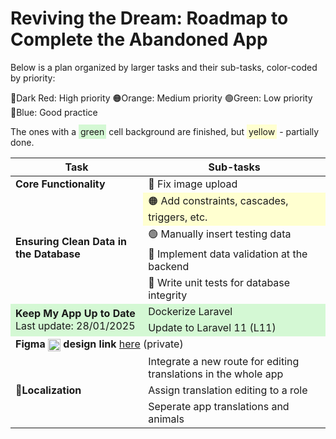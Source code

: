 # Reviving the Dream: Roadmap to Complete the Abandoned App
Below is a plan organized by larger tasks and their sub-tasks, color-coded by priority:

🔴Dark Red: High priority
🟠Orange: Medium priority
🟢Green: Low priority
🔵Blue: Good practice
<!-- `Almost like a traffic light 😊` -->

<p>The ones with a <span style="background-color: #d4f8d4; padding: 3px;">green</span> cell background are finished, but <span style="background-color:rgb(255, 255, 208); padding: 3px;">yellow</span> - partially done.</p>

<table>
  <thead>
    <tr>
      <th>Task</th>
      <th>Sub-tasks</th>
    </tr>
  </thead>
  <tbody>
    <tr>
      <td><strong>Core Functionality</strong></td>
      <td>🔴 Fix image upload</td>
    </tr>
    <tr>
      <td rowspan="4"><strong>Ensuring Clean Data in the Database</strong></td>
      <td style="background-color:rgb(255, 255, 208);">🟠 Add constraints, cascades, triggers, etc.</td>
    </tr>
    <tr>
      <td>🟢 Manually insert testing data</td>
    </tr>
    <tr>
      <td>🔴 Implement data validation at the backend</td>
    </tr>
    <tr>
      <td>🔵 Write unit tests for database integrity</td>
    </tr>
    <tr>
      <td style="background-color: #d4f8d4;" rowspan="2"><strong>Keep My App Up to Date</strong><br>Last update: 28/01/2025</td>
      <td style="background-color: #d4f8d4;">Dockerize Laravel</td>
    </tr>
    <tr>
      <td style="background-color: #d4f8d4;">Update to Laravel 11 (L11)</td>
    </tr>
    <tr>
        <td colspan="2">
            <strong>Figma <img src="https://upload.wikimedia.org/wikipedia/commons/thumb/3/33/Figma-logo.svg/1200px-Figma-logo.svg.png" alt="Figma logo" style="height: 20px; vertical-align: middle;"> design link</strong>
            <a href="https://www.figma.com/design/F87iJjsQZDMQkVyGkmcQrx/Team-Project?node-id=206-670&t=hYCF5Ed9KaK2Lu4G-0" target="_blank">here</a> (private)
        </td>
    </tr>
    <tr>
      <td rowspan="3"><strong>🔴Localization</strong></td>
      <td>
        Integrate a new route for editing translations in the whole app
      </td>
    </tr>
    <tr>
      <td>Assign translation editing to a role</td>
    </tr>
    <tr>
      <td>Seperate app translations and animals</td>
    </tr>
  </tbody>
</table>